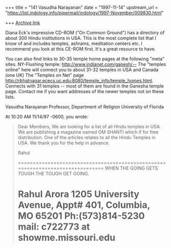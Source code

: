 +++
title = "141 Vasudha Narayanan"
date = "1997-11-14"
upstream_url = "https://list.indology.info/pipermail/indology/1997-November/009830.html"

+++
[Archive link](https://list.indology.info/pipermail/indology/1997-November/009830.html)

Diana Eck's impressive CD-ROM ("On Common Ground") has a directory of about
300 Hindu institutions in USA.  This is the most complete list that I know
of and includes temples, ashrams, meditation centers etc.  I recommend you
look at this CE-ROM first.  It's a great resource to have.

You can also find links to 30-35 temple home pages at the following "meta"
sites.
NY-Flushing temple:
http://www.indianet.com/ganesh/-- The "temples online" here will connect you
to about 31-32 temples in USA and Canada (one UK)
The "Temples on Net" page
http://rbhatnagar.ececs.uc.edu:8080/temple_info/temple_homes.html. Connects
with 31 temples -- most of them are found in the Ganesha temple page.
Contact me if you want addresses of the newer temples not on these lists.

Vasudha Narayanan
Professor, Department of Religion
University of Florida


At 10:20 AM 11/14/97 -0600, you wrote:
>Dear Members,
>We am looking for a list of all Hindu temples in USA. We are publishing a
>magazine named OM SHANTI which if for free distribution. One of the
>articles relates to all the Hindu Temples in USA. We thank you for the
>help in advance.
>
>Rahul
>
>===============================================================================
>WHEN THE GOING GETS TOUGH  THE TOUGH GET GOING.
>
>Rahul Arora
>1205 University Avenue,
>Appt#   401,
>Columbia, MO  65201
>Ph:(573)814-5230
>mail: c722773 at showme.missouri.edu
>===============================================================================
>
>



